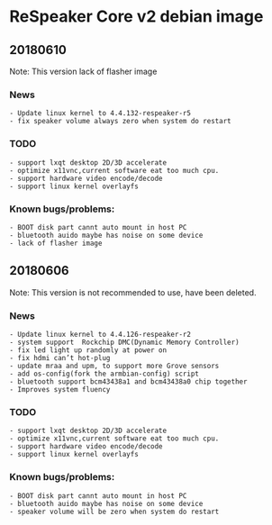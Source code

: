 # ReSpeaker Core v2 debian image

## 20180610

Note: This version lack of flasher image

### News
    - Update linux kernel to 4.4.132-respeaker-r5
    - fix speaker volume always zero when system do restart

### TODO
    - support lxqt desktop 2D/3D accelerate
    - optimize x11vnc,current software eat too much cpu.
    - support hardware video encode/decode
    - support linux kernel overlayfs
    
### Known bugs/problems:
    - BOOT disk part cannt auto mount in host PC
    - bluetooth auido maybe has noise on some device
    - lack of flasher image


## 20180606

Note: This version is not recommended to use, have been deleted.

### News
    - Update linux kernel to 4.4.126-respeaker-r2
    - system support  Rockchip DMC(Dynamic Memory Controller) 
    - fix led light up randomly at power on
    - fix hdmi can’t hot-plug
    - update mraa and upm, to support more Grove sensors
    - add os-config(fork the armbian-config) script
    - bluetooth support bcm43438a1 and bcm43438a0 chip together
    - Improves system fluency
### TODO
    - support lxqt desktop 2D/3D accelerate
    - optimize x11vnc,current software eat too much cpu.
    - support hardware video encode/decode
    - support linux kernel overlayfs
    
### Known bugs/problems:
    - BOOT disk part cannt auto mount in host PC
    - bluetooth auido maybe has noise on some device
    - speaker volume will be zero when system do restart

